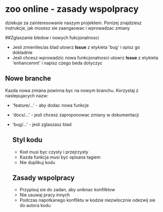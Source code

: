 # zoo online - zasady wspolpracy
dziekuje za zainteresowanie naszym projektem. Ponizej znajdziesz instrukcje, jak mozesz sie zaangaowac i wprowadzac zmiany

##Zglaszanie bledow i nowych fukcjonalnosci 
 - Jesli zmieniles/as blad utowrz **Issue** z etykieta 'bug' i opisz go dokladnie
 - Jesli chcesz wprowadzic nowa funkcjonalnosci utowrz **Issue** z etykieta 'enhancemnt' i napisz czego beda dotyczyc

## Nowe branche
Kazda nowa zmiana powinna byc na nowym branchu. Korzystaj z nastepujacych nazw:
- 'feature/...' - aby dodac nowa funkcje
- 'docs/...' - jesli chcesz zaproponowac zmiany w dokumentacji
- 'bug/...' - jesli zglaszasz blad

  ## Styl kodu
  - Kod musi byc czysty i przejrzysty
  - Kazda funkcja musi byc opisana tagiem
  - Nie duplikuj kodu
  ## Zasady wspolpracy
  - Przypisuj sie do zadan, aby uniknac konfilktow
  - Nie usuwaj pracy innych
  - Podczas napotkanego konfliktu w kodzie niezwlocznie odezwij sie do autora kodu
